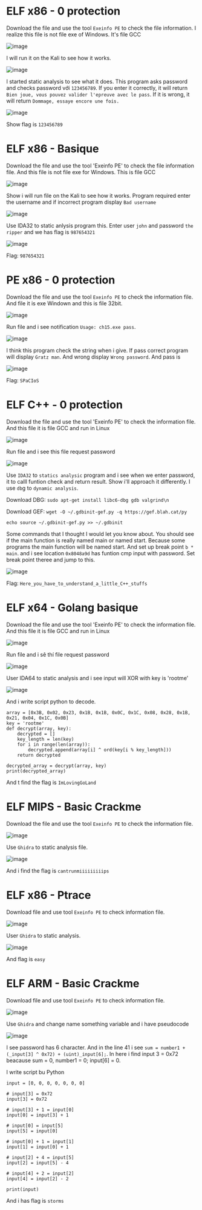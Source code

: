 # ELF x86 - 0 protection

Download the file and use the tool `Exeinfo PE` to check the file information. I realize this file is not file exe of Windows.  It's file GCC

![image](https://github.com/daglongg/RootMe_ELF-x86/assets/138242812/e41da8b5-bae9-4d92-aaa4-ef407840521d)

I will run it on the Kali to see how it works. 

![image](https://github.com/daglongg/RootMe_ELF-x86/assets/138242812/e939dbd9-0920-45ed-9776-d31ded90d669)

 I started static analysis to see what it does. This program asks password and checks password với `123456789`.  If you enter it correctly, it will return `Bien joue, vous pouvez valider l'epreuve avec le pass`. If it is wrong, it will return `Dommage, essaye encore une fois.`

 ![image](https://github.com/daglongg/RootMe_ELF-x86/assets/138242812/d57370f9-42e5-4a28-b10a-1a7b11abc09d)

 Show flag is `123456789`

 # ELF x86 - Basique
Download the file and use the tool 'Exeinfo PE' to check the file information file. And this file is not file exe for Windows. This is file GCC

![image](https://github.com/daglongg/RootMe_ELF-x86/assets/138242812/43fd24f3-6b7f-46ac-adde-0100e756d6f9)

Show i will run file on the Kali to see how it works. Program required enter the username and if incorrect program display `Bad username`

![image](https://github.com/daglongg/RootMe_ELF-x86/assets/138242812/f8ce04dc-bd5f-415d-b43d-b0ea017f2138)

Use IDA32 to static anlysis program this. Enter user `john` and password `the ripper` and we has flag is `987654321`

![image](https://github.com/daglongg/RootMe_ELF-x86/assets/138242812/d92f2fe2-edcc-4aa6-b4d4-5a08fa15b6b6)

Flag: `987654321`

# PE x86 - 0 protection

Download the file and use the tool `Exeinfo PE` to check the information file. And file it is exe Windown and this is file 32bit.

![image](https://github.com/daglongg/RootMe_ELF-x86/assets/138242812/489d4db6-7142-463f-8582-282a6b3f05a8)

Run file and i see notification `Usage: ch15.exe pass`. 

![image](https://github.com/daglongg/RootMe_ELF-x86/assets/138242812/3090ceb3-777d-41ba-9507-4053643880c6)

I think this program check the string when i give. If pass correct  program will display `Gratz man`. And wrong display `Wrong password`. And pass is 

![image](https://github.com/daglongg/RootMe_ELF-x86/assets/138242812/2867a931-af3b-43ff-80f6-e634448f3c51)

Flag: `SPaCIoS`

# ELF C++ - 0 protection

Download the file and use the tool 'Exeinfo PE' to check the information file. And this file it is file GCC and run in Linux

![image](https://github.com/daglongg/RootMe_ELF-x86/assets/138242812/bd165439-b57c-41fd-bade-f828a58dfa2f)

Run file and i see this file request password

![image](https://github.com/daglongg/RootMe_ELF-x86/assets/138242812/67550b63-a0b3-4d76-937b-f9f4a3926d8c)

Use `IDA32` to `statics analysic` program and i see when we enter password, it to calll funtion check and return result. Show i'll approach it differently. I use `db`g to `dynamic analysis`.

Download DBG: `sudo apt-get install libc6-dbg gdb valgrind\n`

Download GEF: `wget -O ~/.gdbinit-gef.py -q https://gef.blah.cat/py`

  `echo source ~/.gdbinit-gef.py >> ~/.gdbinit`

Some commands that I thought I would let you know about. You should see if the main function is really named main or named start. Because some programs the main function will be named start. And set up break point `b * main`.
and i see location `0x8048a9d` has funtion cmp input with password. Set break point theree and jump to this.

![image](https://github.com/daglongg/RootMe_ELF-x86/assets/138242812/e097d7bd-a7c3-4b2b-b0fb-424b8e65daa7)

Flag: `Here_you_have_to_understand_a_little_C++_stuffs`

# ELF x64 - Golang basique

Download the file and use the tool 'Exeinfo PE' to check the information file. And this file it is file GCC and run in Linux

![image](https://github.com/daglongg/RootMe_ELF-x86/assets/138242812/8681fe76-9949-4afd-9309-4ee3cc7a0f04)

Run file and i sê thí file request password

![image](https://github.com/daglongg/RootMe_ELF-x86/assets/138242812/b6e63d1b-8efd-4e00-bd04-28971b40b86a)

User IDA64 to static analysis and i see input will XOR with key is 'rootme'

![image](https://github.com/daglongg/RootMe_ELF-x86/assets/138242812/e5c37748-d5c4-44db-9c90-de1593421623)

And i write script python to decode.

```
array = [0x3B, 0x02, 0x23, 0x1B, 0x1B, 0x0C, 0x1C, 0x08, 0x28, 0x1B, 0x21, 0x04, 0x1C, 0x0B]
key = 'rootme'
def decrypt(array, key):
    decrypted = []
    key_length = len(key)
    for i in range(len(array)):
        decrypted.append(array[i] ^ ord(key[i % key_length]))
    return decrypted

decrypted_array = decrypt(array, key)
print(decrypted_array)

```
And t find the flag is `ImLovingGoLand`

# ELF MIPS - Basic Crackme

Download the file and use the tool `Exeinfo PE` to check the information file. 

![image](https://github.com/daglongg/RootMe_ELF-x86/assets/138242812/ee6c0e04-19c2-469b-994a-ffa1fc2b520f)

Use `Ghidra` to static analysis file.

![image](https://github.com/daglongg/RootMe_ELF-x86/assets/138242812/d171872c-59c9-4110-bbf1-fd994d5ff492)

And i find the flag is `cantrunmiiiiiiiiips`

# ELF x86 - Ptrace

Download file and use tool `Exeinfo PE` to check information file.

![image](https://github.com/daglongg/RootMe_ELF-x86/assets/138242812/cf238ba0-721c-4bcc-8cad-1dc673b32091)

User `Ghidra` to static analysis. 

![image](https://github.com/daglongg/RootMe_ELF-x86/assets/138242812/68797eb0-c91d-45b9-abd5-d20ce2b91fd0)

And flag is `easy`

# ELF ARM - Basic Crackme

Download file and use tool `Exeinfo PE` to check information file.

![image](https://github.com/daglongg/RootMe_ELF-x86/assets/138242812/6029c4b5-0799-4aa2-ac25-5224e09631a6)

Use `Ghidra` and change name something variable and i have pseudocode

![image](https://github.com/daglongg/RootMe_ELF-x86/assets/138242812/2eaace3d-e470-4136-98e5-535dcdf73e14)

I see password has 6 character. And in the line 41 i see `sum = number1 + (_input[3] ^ 0x72) + (uint)_input[6];`. In here i find input 3 = 0x72 beacause sum = 0, number1 = 0; input[6] = 0.

I write script bu Python 
```
input = [0, 0, 0, 0, 0, 0, 0]

# input[3] = 0x72
input[3] = 0x72

# input[3] + 1 = input[0]
input[0] = input[3] + 1

# input[0] = input[5]
input[5] = input[0]

# input[0] + 1 = input[1]
input[1] = input[0] + 1

# input[2] + 4 = input[5]
input[2] = input[5] - 4

# input[4] + 2 = input[2]
input[4] = input[2] - 2

print(input)

```
And i has flag is `storms`
















